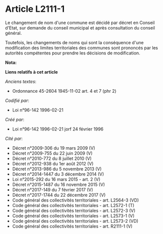 # Article L2111-1

Le changement de nom d'une commune est décidé par décret en Conseil d'Etat, sur demande du conseil municipal et après
consultation du conseil général.

Toutefois, les changements de noms qui sont la conséquence d'une modification des limites territoriales des communes sont
prononcés par les autorités compétentes pour prendre les décisions de modification.

**Nota:**



**Liens relatifs à cet article**

_Anciens textes_:

  - Ordonnance 45-2604 1945-11-02 art. 4 et 7 (phr 2)

_Codifié par_:

  - Loi n°96-142 1996-02-21

_Créé par_:

  - Loi n°96-142 1996-02-21 jorf 24 février 1996

_Cité par_:

  - Décret n°2009-306 du 19 mars 2009 (V)
  - Décret n°2009-755 du 22 juin 2009 (V)
  - Décret n°2010-772 du 8 juillet 2010 (V)
  - Décret n°2012-938 du 1er août 2012 (V)
  - Décret n°2013-986 du 5 novembre 2013 (V)
  - Décret n°2014-1447 du 3 décembre 2014 (V)
  - Loi n°2015-292 du 16 mars 2015 - art. 2 (V)
  - Décret n°2015-1487 du 16 novembre 2015 (V)
  - Décret n°2017-149 du 7 février 2017 (V)
  - Décret n°2017-1744 du 22 décembre 2017 (V)
  - Code général des collectivités territoriales - art. L2564-3 (VD)
  - Code général des collectivités territoriales - art. L2572-1 (T)
  - Code général des collectivités territoriales - art. L2572-3 (V)
  - Code général des collectivités territoriales - art. L2573-1 (V)
  - Code général des collectivités territoriales - art. L2573-2 (VD)
  - Code général des collectivités territoriales - art. R2111-1 (V)
